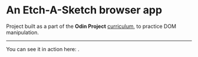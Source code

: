 # An Etch-A-Sketch browser app 

Project built as a part of the **Odin Project** [curriculum](https://www.theodinproject.com/courses/web-development-101/lessons/etch-a-sketch-project), to practice DOM manipulation.

***

You can see it in action here: . 